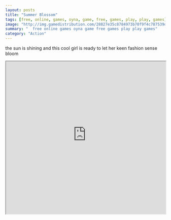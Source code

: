 ```yaml
---
layout: posts
title: "Summer Blossom"
tags: [free, online, games, oyna, game, free, games, play, play, games]
image: "http://img.gamedistribution.com/28827e35c8784973b70f9f4c787539df.jpg"
summary: "  free online games oyna game free games play play games"
category: "Action"
---
```


the sun is shining and this cool girl is ready to let her keen fashion sense bloom

<iframe width="100%" height="480px;" src="http://flash.gamedistribution.com?game=28827e35c8784973b70f9f4c787539df"></iframe>